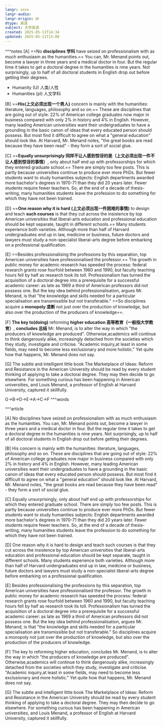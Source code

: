 ```yaml
---
langr: xxxx
langr-audio: 
langr-origin: 《》
dtype: 英语
subject: 大学英语
created: 2025-05-11T14:34
updated: 2025-05-11T15:00
---
```

^^^notes
[A] ==No **disciplines 学科** have seized on professionalism with as much enthusiasm as the humanities.== You can, Mr. Menand points out, become a lawyer in three years and a medical doctor in four. But the regular time it takes to get a doctoral degree in the humanities is nine years. Not surprisingly, up to half of all doctoral students in English drop out before getting their degrees.
- Humanity (U) 人类/人性
- Humanities (pl) 人文学科

[B] ==**His(上文必须出现一个男人)** concern is mainly with the humanities: literature, languages, philosophy and so on.== These are disciplines that are going out of style: 22% of American college graduates now major in business compared with only 2% in history and 4% in English. However, many leading American universities want their undergraduates to have a grounding in the basic canon of ideas that every educated person should possess. But most find it difficult to agree on what a "general education" should look like. At Harvard, Mr. Menand notes, "the great books are read because they have been read" - they form a sort of social glue.

[C] ==**Equally unsurprisingly 同样不让人感到惊讶的是（上文必须出现一件不让人感到惊讶的事情）**, only about half end up with professorships for which they entered graduate school.== There are simply too few posts. This is partly because universities continue to produce ever more PhDs. But fewer students want to study humanities subjects: English departments awarded more bachelor's degrees in 1970-71 than they did 20 years later. Fewer students require fewer teachers. So, at the end of a decade of thesis-writing, many humanities students leave the profession to do something for which they have not been trained.

[D] ==**One reason why it is hard (上文必须出现一件困难的事情)** to design and teach **such courses** is that they cut across the insistence by top American universities that liberal-arts education and professional education should be kept separate, taught in different schools.== Many students experience both varieties. Although more than half of Harvard undergraduates end up in law, medicine or business, future doctors and lawyers must study a non-specialist liberal-arts degree before embarking on a professional qualification.

[E] ==Besides professionalising the professions by this separation, top American universities have professionalised the professor.== The growth in public money for academic research has speeded the process: federal research grants rose fourfold between 1960 and 1990, but faculty teaching hours fell by half as research took its toll. Professionalism has turned the acquisition of a doctoral degree into a prerequisite for a successful academic career: as late as 1969 a third of American professors did not possess one. But the key idea behind professionalisation, argues Mr. Menand, is that "the knowledge and skills needed for a particular specialisation are transmissible but not transferable." ==So disciplines acquire a **monopoly 垄断** not just over the production of knowledge, but also over the production of the producers of knowledge==.

[F] **The key to(doing)** reforming **higher education 高等教育（一般指大学教育）**, **concludes 总结** Mr. Menand, is to alter the way in which "the producers of knowledge are produced". Otherwise,academics will continue to think dangerously alike, increasingly detached from the societies which they study, investigate and criticise. "Academic inquiry,at least in some fields, may need to become less exclusionary and more holistic." Yet quite how that happens, Mr. Menand does not say.

[G] The subtle and intelligent little book The Marketplace of Ideas: Reform and Resistance in the American University should be read by every student thinking of applying to take a doctoral degree. They may then decide to go elsewhere. For something curious has been happening in American universities, and Louis Menand, a professor of English at Harvard University, captured it skillfully.

G->B->D->E->A->C->F
^^^words


^^^article

[A] No disciplines have seized on professionalism with as much enthusiasm as the humanities. You can, Mr. Menand points out, become a lawyer in three years and a medical doctor in four. But the regular time it takes to get a doctoral degree in the humanities is nine years. Not surprisingly, up to half of all doctoral students in English drop out before getting their degrees.

[B] His concern is mainly with the humanities: literature, languages, philosophy and so on. These are disciplines that are going out of style: 22% of American college graduates now major in business compared with only 2% in history and 4% in English. However, many leading American universities want their undergraduates to have a grounding in the basic canon of ideas that every educated person should possess. But most find it difficult to agree on what a "general education" should look like. At Harvard, Mr. Menand notes, "the great books are read because they have been read" - they form a sort of social glue.

[C] Equally unsurprisingly, only about half end up with professorships for which they entered graduate school. There are simply too few posts. This is partly because universities continue to produce ever more PhDs. But fewer students want to study humanities subjects: English departments awarded more bachelor's degrees in 1970-71 than they did 20 years later. Fewer students require fewer teachers. So, at the end of a decade of thesis-writing, many humanities students leave the profession to do something for which they have not been trained.

[D] One reason why it is hard to design and teach such courses is that they cut across the insistence by top American universities that liberal-arts education and professional education should be kept separate, taught in different schools. Many students experience both varieties. Although more than half of Harvard undergraduates end up in law, medicine or business, future doctors and lawyers must study a non-specialist liberal-arts degree before embarking on a professional qualification.

[E] Besides professionalising the professions by this separation, top American universities have professionalised the professor. The growth in public money for academic research has speeded the process: federal research grants rose fourfold between 1960 and 1990, but faculty teaching hours fell by half as research took its toll. Professionalism has turned the acquisition of a doctoral degree into a prerequisite for a successful academic career: as late as 1969 a third of American professors did not possess one. But the key idea behind professionalisation, argues Mr. Menand, is that "the knowledge and skills needed for a particular specialisation are transmissible but not transferable." So disciplines acquire a monopoly not just over the production of knowledge, but also over the production of the producers of knowledge.

[F] The key to reforming higher education, concludes Mr. Menand, is to alter the way in which "the producers of knowledge are produced". Otherwise,academics will continue to think dangerously alike, increasingly detached from the societies which they study, investigate and criticise. "Academic inquiry,at least in some fields, may need to become less exclusionary and more holistic." Yet quite how that happens, Mr. Menand does not say.

[G] The subtle and intelligent little book The Marketplace of Ideas: Reform and Resistance in the American University should be read by every student thinking of applying to take a doctoral degree. They may then decide to go elsewhere. For something curious has been happening in American universities, and Louis Menand, a professor of English at Harvard University, captured it skillfully.